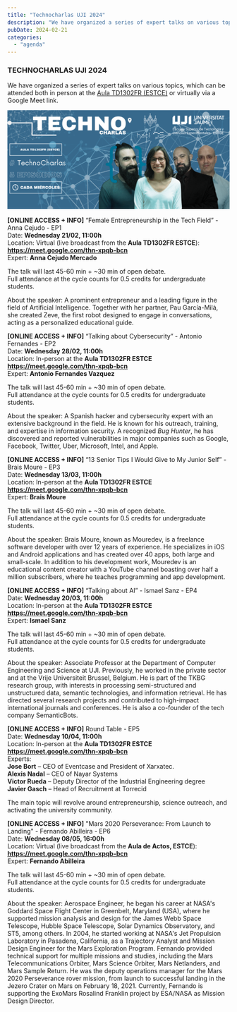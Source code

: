 ```yaml
---
title: "Technocharlas UJI 2024"  
description: "We have organized a series of expert talks on various topics, which can be attended both in person at the Aula TD1302FR (ESTCE) and virtually via a Google Meet link."  
pubDate: 2024-02-21  
categories:  
  - "agenda"  
---
```


### TECHNOCHARLAS UJI 2024  

We have organized a series of expert talks on various topics, which can be attended both in person at the [Aula TD1302FR (ESTCE)](https://www.google.es/maps/place/TD0-301-CC,+12006+Castell%C3%B3n+de+la+Plana,+Castell%C3%B3n/@39.9926325,-0.0678082,19.42z/data=!3m1!5s0xd5ffe0f98fabe59:0x79b3d77c180eed05!4m5!3m4!1s0xd5ffe0f9f2933b5:0x47e8fe909104baff!8m2!3d39.9926435!4d-0.0674141?coh=164777&entry=tt&shorturl=1) or virtually via a Google Meet link.

![](images/TechnoCharlas_FULL_2024-2205-x-980-px-1024x455.png)  

**[ONLINE ACCESS + INFO]** “Female Entrepreneurship in the Tech Field” - Anna Cejudo - EP1  
Date: **Wednesday 21/02, 11:00h**  
Location: Virtual (live broadcast from the **Aula TD1302FR ESTCE**):  
**https://meet.google.com/thn-xpqb-bcn**  
Expert: **Anna Cejudo Mercado**  

The talk will last 45-60 min + ~30 min of open debate.  
Full attendance at the cycle counts for 0.5 credits for undergraduate students.  

About the speaker: A prominent entrepreneur and a leading figure in the field of Artificial Intelligence. Together with her partner, Pau García-Milà, she created Zeve, the first robot designed to engage in conversations, acting as a personalized educational guide.

**[ONLINE ACCESS + INFO]** “Talking about Cybersecurity” - Antonio Fernandes - EP2  
Date: **Wednesday 28/02, 11:00h**  
Location: In-person at the **Aula TD1302FR ESTCE**  
**https://meet.google.com/thn-xpqb-bcn**  
Expert: **Antonio Fernandes Vazquez**  

The talk will last 45-60 min + ~30 min of open debate.  
Full attendance at the cycle counts for 0.5 credits for undergraduate students.  

About the speaker: A Spanish hacker and cybersecurity expert with an extensive background in the field. He is known for his outreach, training, and expertise in information security. A recognized _Bug Hunter_, he has discovered and reported vulnerabilities in major companies such as Google, Facebook, Twitter, Uber, Microsoft, Intel, and Apple.

**[ONLINE ACCESS + INFO]** “13 Senior Tips I Would Give to My Junior Self” - Brais Moure - EP3  
Date: **Wednesday 13/03, 11:00h**  
Location: In-person at the **Aula TD1302FR ESTCE**  
**https://meet.google.com/thn-xpqb-bcn**  
Expert: **Brais Moure**  

The talk will last 45-60 min + ~30 min of open debate.  
Full attendance at the cycle counts for 0.5 credits for undergraduate students.  

About the speaker: Brais Moure, known as Mouredev, is a freelance software developer with over 12 years of experience. He specializes in iOS and Android applications and has created over 40 apps, both large and small-scale. In addition to his development work, Mouredev is an educational content creator with a YouTube channel boasting over half a million subscribers, where he teaches programming and app development.

**[ONLINE ACCESS + INFO]** “Talking about AI” - Ismael Sanz - EP4  
Date: **Wednesday 20/03, 11:00h**  
Location: In-person at the **Aula TD1302FR ESTCE**  
**https://meet.google.com/thn-xpqb-bcn**  
Expert: **Ismael Sanz**  

The talk will last 45-60 min + ~30 min of open debate.  
Full attendance at the cycle counts for 0.5 credits for undergraduate students.  

About the speaker: Associate Professor at the Department of Computer Engineering and Science at UJI. Previously, he worked in the private sector and at the Vrije Universiteit Brussel, Belgium. He is part of the TKBG research group, with interests in processing semi-structured and unstructured data, semantic technologies, and information retrieval. He has directed several research projects and contributed to high-impact international journals and conferences. He is also a co-founder of the tech company SemanticBots.

**[ONLINE ACCESS + INFO]** Round Table - EP5  
Date: **Wednesday 10/04, 11:00h**  
Location: In-person at the **Aula TD1302FR ESTCE**  
**https://meet.google.com/thn-xpqb-bcn**  
Experts:  
**Jose Bort** – CEO of Eventcase and President of Xarxatec.  
**Alexis Nadal** – CEO of Nayar Systems  
**Victor Rueda** – Deputy Director of the Industrial Engineering degree  
**Javier Gasch** – Head of Recruitment at Torrecid  

The main topic will revolve around entrepreneurship, science outreach, and activating the university community.

**[ONLINE ACCESS + INFO]** "Mars 2020 Perseverance: From Launch to Landing" - Fernando Abilleira - EP6  
Date: **Wednesday 08/05, 16:00h**  
Location: Virtual (live broadcast from the **Aula de Actos, ESTCE**):  
**https://meet.google.com/thn-xpqb-bcn**  
Expert: **Fernando Abilleira**  

The talk will last 45-60 min + ~30 min of open debate.  
Full attendance at the cycle counts for 0.5 credits for undergraduate students.  

About the speaker: Aerospace Engineer, he began his career at NASA's Goddard Space Flight Center in Greenbelt, Maryland (USA), where he supported mission analysis and design for the James Webb Space Telescope, Hubble Space Telescope, Solar Dynamics Observatory, and ST5, among others. In 2004, he started working at NASA's Jet Propulsion Laboratory in Pasadena, California, as a Trajectory Analyst and Mission Design Engineer for the Mars Exploration Program. Fernando provided technical support for multiple missions and studies, including the Mars Telecommunications Orbiter, Mars Science Orbiter, Mars Netlanders, and Mars Sample Return. He was the deputy operations manager for the Mars 2020 Perseverance rover mission, from launch to successful landing in the Jezero Crater on Mars on February 18, 2021. Currently, Fernando is supporting the ExoMars Rosalind Franklin project by ESA/NASA as Mission Design Director.
